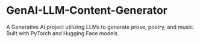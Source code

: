 # GenAI-LLM-Content-Generator
A Generative AI project utilizing LLMs to generate prose, poetry, and music. Built with PyTorch and Hugging Face models. 
